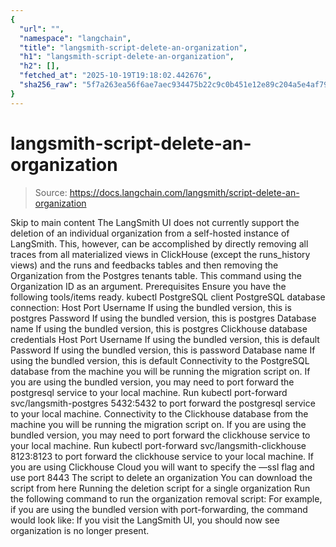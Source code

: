 ```yaml
---
{
  "url": "",
  "namespace": "langchain",
  "title": "langsmith-script-delete-an-organization",
  "h1": "langsmith-script-delete-an-organization",
  "h2": [],
  "fetched_at": "2025-10-19T19:18:02.442676",
  "sha256_raw": "5f7a263ea56f6ae7aec934475b22c9c0b451e12e89c204a5e4af7915838e8c67"
}
---
```


# langsmith-script-delete-an-organization

> Source: https://docs.langchain.com/langsmith/script-delete-an-organization

Skip to main content
The LangSmith UI does not currently support the deletion of an individual organization from a self-hosted instance of LangSmith. This, however, can be accomplished by directly removing all traces from all materialized views in ClickHouse (except the runs_history views) and the runs and feedbacks tables and then removing the Organization from the Postgres tenants table.
This command using the Organization ID as an argument.
Prerequisites
Ensure you have the following tools/items ready.
kubectl
PostgreSQL client
PostgreSQL database connection:
Host
Port
Username
If using the bundled version, this is postgres
Password
If using the bundled version, this is postgres
Database name
If using the bundled version, this is postgres
Clickhouse database credentials
Host
Port
Username
If using the bundled version, this is default
Password
If using the bundled version, this is password
Database name
If using the bundled version, this is default
Connectivity to the PostgreSQL database from the machine you will be running the migration script on.
If you are using the bundled version, you may need to port forward the postgresql service to your local machine.
Run kubectl port-forward svc/langsmith-postgres 5432:5432
to port forward the postgresql service to your local machine.
Connectivity to the Clickhouse database from the machine you will be running the migration script on.
If you are using the bundled version, you may need to port forward the clickhouse service to your local machine.
Run kubectl port-forward svc/langsmith-clickhouse 8123:8123
to port forward the clickhouse service to your local machine.
If you are using Clickhouse Cloud you will want to specify the —ssl flag and use port 8443
The script to delete an organization
You can download the script from here
Running the deletion script for a single organization
Run the following command to run the organization removal script:
For example, if you are using the bundled version with port-forwarding, the command would look like:
If you visit the LangSmith UI, you should now see organization is no longer present.